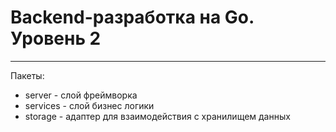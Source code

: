 # Backend-разработка на Go. Уровень 2

---

Пакеты:
- server - слой фреймворка
- services - слой бизнес логики
- storage - адаптер для взаимодействия с хранилищем данных
